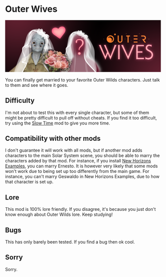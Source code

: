 # Outer Wives

![OuterWives](Images/mod-image.png)

You can finally get married to your favorite Outer Wilds characters. Just talk to them and see where it goes.

## Difficulty

I'm not about to test this with every single character, but some of them might be pretty difficult to pull off without cheats. If you find it too difficult, try using the [Slow Time](https://outerwildsmods.com/mods/slowtime/) mod to give you more time.

## Compatibility with other mods

I don't guarantee it will work with all mods, but if another mod adds characters to the main Solar System scene, you should be able to marry the characters added by that mod. For instance, if you install [New Horizons Examples](https://outerwildsmods.com/mods/newhorizonsexamples/), you can marry Ernesto. It is however very likely that some mods won't work due to being set up too differently from the main game. For instance, you can't marry Geswaldo in New Horizons Examples, due to how that character is set up.

## Lore

This mod is 100% lore friendly. If you disagree, it's because you just don't know enough about Outer Wilds lore. Keep studying!

## Bugs

This has only barely been tested. If you find a bug then ok cool.

## Sorry

Sorry.
